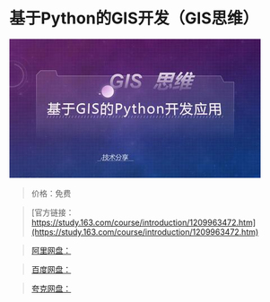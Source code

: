 # 基于Python的GIS开发（GIS思维）

![img](../../../assets/study163/free/6387e633f2884bd5a7b0bbdf3976552d.jpg)

> 价格：免费

> [官方链接：https://study.163.com/course/introduction/1209963472.htm](https://study.163.com/course/introduction/1209963472.htm)

> [阿里网盘：]()

> [百度网盘：]()

> [夸克网盘：]()
